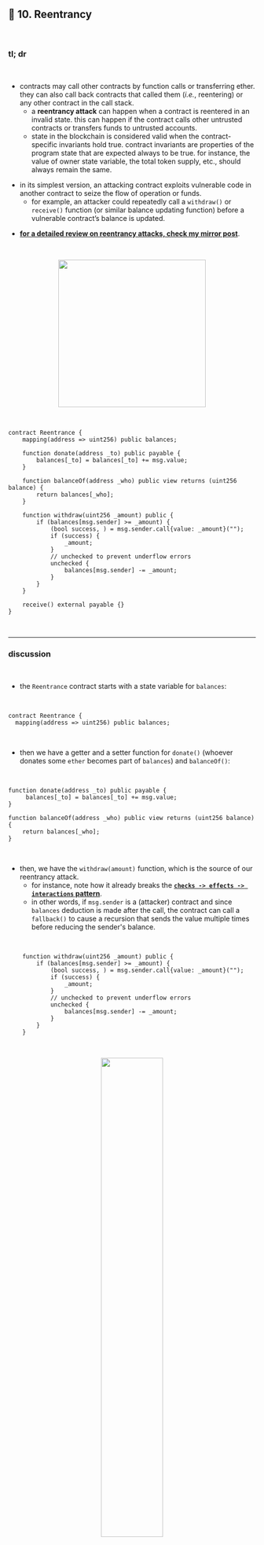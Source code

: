## 👾 10. Reentrancy

<br>


### tl; dr

<br>

* contracts may call other contracts by function calls or transferring ether. they can also call back contracts that called them (*i.e.*, reentering) or any other contract in the call stack.
    - a **reentrancy attack** can happen when a contract is reentered in an invalid state. this can happen if the contract calls other untrusted contracts or transfers funds to untrusted accounts.
    - state in the blockchain is considered valid when the contract-specific invariants hold true. contract invariants are properties of the program state that are expected always to be true. for instance, the value of owner state variable, the total token supply, etc., should always remain the same.

- in its simplest version, an attacking contract exploits vulnerable code in another contract to seize the flow of operation or funds.
    - for example, an attacker could repeatedly call a `withdraw()` or `receive()` function (or similar balance updating function) before a vulnerable contract’s balance is updated.

* **[for a detailed review on reentrancy attacks, check my mirror post](https://mirror.xyz/go-outside.eth/7Q5DK8cZNZ5CP6ThJjEithPvjgckA24D2wb-j0Ps5-I)**.

<br>
  
<p align="center">
<img width="300" src="https://github.com/go-outside-labs/ethernaut-foundry-detailed-solutions-sol/assets/138340846/c07d1819-ecbd-4a82-9a6c-aaded440da1b">
</p>



<br>

```solidity
contract Reentrance {
    mapping(address => uint256) public balances;

    function donate(address _to) public payable {
        balances[_to] = balances[_to] += msg.value;
    }

    function balanceOf(address _who) public view returns (uint256 balance) {
        return balances[_who];
    }

    function withdraw(uint256 _amount) public {
        if (balances[msg.sender] >= _amount) {
            (bool success, ) = msg.sender.call{value: _amount}("");
            if (success) {
                _amount;
            }
            // unchecked to prevent underflow errors
            unchecked {
                balances[msg.sender] -= _amount; 
            }
        }
    }

    receive() external payable {}
}
```


<br>

---

### discussion

<br>

* the `Reentrance` contract starts with a state variable for `balances`:

<br>

```solidity
contract Reentrance {
  mapping(address => uint256) public balances;
```

<br>

* then we have a getter and a setter function for `donate()` (whoever donates some `ether` becomes part of `balances`) and `balanceOf()`: 

<br>

```solidity
function donate(address _to) public payable {
     balances[_to] = balances[_to] += msg.value;
}

function balanceOf(address _who) public view returns (uint256 balance) {
    return balances[_who];
}
```

<br>

* then, we have the `withdraw(amount)` function, which is the source of our reentrancy attack. 
    - for instance, note how it already breaks the **[`checks -> effects -> interactions` pattern](https://docs.soliditylang.org/en/v0.8.21/security-considerations.html#use-the-checks-effects-interactions-pattern)**.
    - in other words, if `msg.sender` is a (attacker) contract and since `balances` deduction is made after the call, the contract can call a `fallback()` to cause a recursion that sends the value multiple times before reducing the sender's balance.

<br>

```solidity
    function withdraw(uint256 _amount) public {
        if (balances[msg.sender] >= _amount) {
            (bool success, ) = msg.sender.call{value: _amount}("");
            if (success) {
                _amount;
            }
            // unchecked to prevent underflow errors
            unchecked {
                balances[msg.sender] -= _amount; 
            }
        }
    }
```
<br>

<p align="center">
<img src="https://github.com/go-outside-labs/ethernaut-foundry-detailed-solutions-sol/assets/138340846/bed1dd0f-707c-408a-88d8-ee04693667b9" width="50%" align="center"/></p>


<br><br>

* finally, we see a blank `receive()` function, which receives any `ether` sent to the contract without specifically calling `donate()`.
    - `receive()` is a new keyword in solidity 0.6.x, and it is used as a `fallback()` function for empty calldata (or any value) that is only able to receive ether. 
    - remember that solidity’s `fallback()` function is executed if none of the other functions match the function identifier or no data was provided with the function call (and it can be optionally `payable`). 

<br>

```solidity
receive() external payable {}
```



<br>


----

### solution


<br>

* we write the following exploit, located at  `src/10/ReentrancyExploit.sol`:

<br>

```solidity

```

<br>

* which can be tested with `test/10/Reentrancy.t.sol`:

<br>

```solidity

```

<br>

* by running:

<br>

```shell
> forge test --match-contract ReentrancyTest -vvvv    
```



<br>

* the solution can be submitted with `script/10/Reentrancy.s.sol`:

<br>

```solidity

```

<br>

* by running:

<br>

```shell
> forge script ./script/10/Reentrancy.s.sol --broadcast -vvvv --rpc-url sepolia
```

<br>


---

### alternative  solution using `cast`

<br>

<br>

----

### pwned...


<br>

  
<p align="center">
<img width="400" src="https://github.com/go-outside-labs/ethernaut-foundry-writeups-sol/assets/138340846/ba3f82a3-00c0-43f9-a423-588d7f6e4c70">
</p>



<br>


